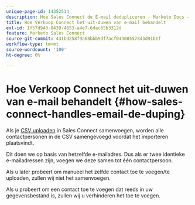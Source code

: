 ```yaml
---
unique-page-id: 14352514
description: Hoe Sales Connect de E-mail dedupliceren - Marketo Docs - Productdocumentatie behandelt
title: Hoe Verkoop Connect het uit-duwen van e-mail behandelt
exl-id: 1f57d943-8439-4653-a4e7-6dac65b3312d
feature: Marketo Sales Connect
source-git-commit: 431bd258f9a68bbb9df7acf043085578d3d91b1f
workflow-type: tm+mt
source-wordcount: '100'
ht-degree: 0%

---
```


# Hoe Verkoop Connect het uit-duwen van e-mail behandelt {#how-sales-connect-handles-email-de-duping}

Als je [CSV uploaden](/help/marketo/product-docs/marketo-sales-connect/people/managing-contacts/import-contacts-via-csv.md) in Sales Connect samenvoegen, worden alle contactpersonen in de CSV samengevoegd voordat het importeren plaatsvindt.

Dit doen we op basis van hetzelfde e-mailadres. Dus als er twee identieke e-mailadressen zijn, voegen we deze samen tot één contactpersoon.

Als u later probeert om manueel het zelfde contact toe te voegen/te uploaden, zullen wij niet het samenvoegen.

Als u probeert om een contact toe te voegen dat reeds in uw gegevensbestand is, zullen wij u verhinderen het toe te voegen.

